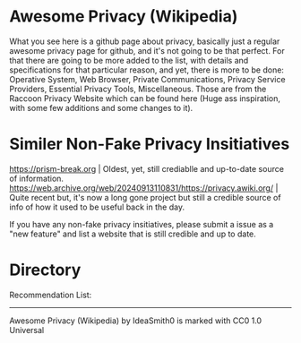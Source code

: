 # Awesome Privacy (Wikipedia)

What you see here is a github page about privacy, basically just a regular awesome privacy page for github, and it's not going to be that perfect. For that there are going to be more added to the list, with details and specifications for that particular reason, and yet, there is more to be done: Operative System, Web Browser, Private Communications, Privacy Service Providers, Essential Privacy Tools, Miscellaneous. Those are from the Raccoon Privacy Website which can be found here (Huge ass inspiration, with some few additions and some changes to it).

# Similer Non-Fake Privacy Insitiatives

https://prism-break.org | Oldest, yet, still crediablle and up-to-date source of information.
https://web.archive.org/web/20240913110831/https://privacy.awiki.org/ | Quite recent but, it's now a long gone project but still a credible source of info of how it used to be useful back in the day.

If you have any non-fake privacy insitiatives, please submit a issue as a "new feature" and list a website that is still credible and up to date.

# Directory

Recommendation List: 

-----

Awesome Privacy (Wikipedia) by IdeaSmith0 is marked with CC0 1.0 Universal 
